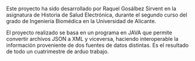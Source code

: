 Este proyecto ha sido desarrollado por Raquel Gosálbez Sirvent en la asignatura de Historia de Salud Electrónica, durante el segundo curso del grado de Ingeniería Biomédica en la Universidad de Alicante.

El proyecto realizado se basa en un programa en JAVA que permite convertir archivos JSON a XML y viceversa, haciendo interoperable la información proveniente de dos fuentes de datos distintas. Es el resultado de todo un cuatrimestre de arduo trabajo.
